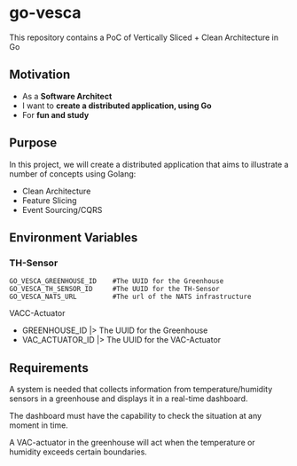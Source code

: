 # go-vesca

This repository contains a PoC of Vertically Sliced + Clean Architecture in Go

## Motivation

- As a **Software Architect**
- I want to **create a distributed application, using Go**
- For **fun and study**

## Purpose

In this project, we will create a distributed application that aims to illustrate a number of concepts using Golang:

- Clean Architecture
- Feature Slicing
- Event Sourcing/CQRS

## Environment Variables

### TH-Sensor
```dotenv
GO_VESCA_GREENHOUSE_ID    #The UUID for the Greenhouse 
GO_VESCA_TH_SENSOR_ID     #The UUID for the TH-Sensor
GO_VESCA_NATS_URL         #The url of the NATS infrastructure
```

VACC-Actuator

- GREENHOUSE_ID |> The UUID for the Greenhouse
- VAC_ACTUATOR_ID |> The UUID for the VAC-Actuator

## Requirements

A system is needed that collects information from temperature/humidity sensors in a greenhouse and displays it in a real-time dashboard.

The dashboard must have the capability to check the situation at any moment in time.

A VAC-actuator in the greenhouse will act when the temperature or humidity exceeds certain boundaries.
